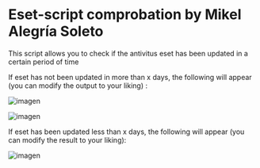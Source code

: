 # Eset-script comprobation by Mikel Alegría Soleto
This script allows you to check if the antivitus eset has been updated in a certain period of time

If eset has not been updated in more than x days, the following will appear (you can modify the output to your liking) :

![imagen](https://github.com/Mikelsinho/Eset-script/assets/123953113/32eb3463-09a7-4d07-93a5-526a225842eb)


![imagen](https://github.com/Mikelsinho/Eset-script/assets/123953113/03554c24-ef09-4a46-9ab5-1b2727d75c50)




If eset has been updated less than x days, the following will appear (you can modify the result to your liking):

![imagen](https://github.com/Mikelsinho/Eset-script/assets/123953113/cdad5f21-d243-445c-aa64-939886c39f30)

